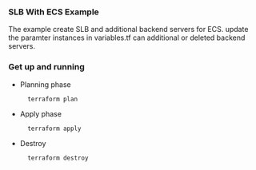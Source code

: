 ### SLB With ECS Example

The example create SLB and additional backend servers for ECS. update the paramter instances in variables.tf can additional or deleted backend servers.

### Get up and running

* Planning phase

		terraform plan 
    		

* Apply phase

		terraform apply 
		   

* Destroy 

		terraform destroy